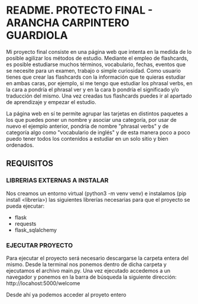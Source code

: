 # README. PROTECTO FINAL - ARANCHA CARPINTERO GUARDIOLA

Mi proyecto final consiste en una página web que intenta en la medida de lo posible agilizar los métodos de estudio.
Mediante el empleo de flashcards, es posible estudiarse muchos términos, vocabulario, fechas, eventos que se necesite para un examen, trabajo o simple
curiosidad. Como usuario tienes que crear las flashcards con la información que te quieras estudiar en ambas caras, por ejemplo, si me tengo que estudiar
los phrasal verbs, en la cara a pondría el phrasal ver y en la cara b pondría el significado y/o traducción del mismo. Una vez creadas tus flashcards puedes ir al apartado de aprendizaje y empezar el estudio.

La página web en sí te permite agrupar las tarjetas en distintos paquetes a los que puedes poner un nombre y asociar una categoría, por usar de nuevo el 
ejemplo anterior, pondría de nombre "phrasal verbs" y de categoría algo como "vocabulario de inglés" y de esta manera poco a poco puedo tener todos los contenidos a 
estudiar en un solo sitio y bien ordenados.

## REQUISITOS 

### LIBRERIAS EXTERNAS A INSTALAR

Nos creamos un entorno virtual (python3 -m venv venv) e instalamos (pip install <librería>) las siguientes librerías necesarias para que el proyecto se pueda ejecutar:
- flask
- requests
- flask_sqlalchemy

### EJECUTAR PROYECTO

Para ejecutar el proyecto será necesario descargarse la carpeta entera del mismo. Desde la terminal nos ponemos dentro de dicha carpeta y ejecutamos el 
archivo main.py. Una vez ejecutado accedemos a un navegador y ponemos en la barra de búsqueda la siguiente dirección:
    http://locahost:5000/welcome

Desde ahí ya podemos acceder al proyeto entero
